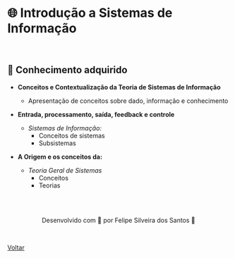 <h1>🌐 Introdução a Sistemas de Informação</h1>

<br>

<h2> 🧠 Conhecimento adquirido </h2>

- **Conceitos e Contextualização da Teoria de Sistemas de Informação**
  - Apresentação de conceitos sobre dado, informação e conhecimento

- **Entrada, processamento, saída, feedback e controle**
  - *Sistemas de Informação:*
    - Conceitos de sistemas
    - Subsistemas

- **A Origem e os conceitos da:**
  - *Teoria Geral de Sistemas*
    - Conceitos
    - Teorias



<br><br>

<p align="center"> Desenvolvido com 💜 por Felipe Silveira dos Santos 👋 <p>

<br>

<a href="./README.md">Voltar</a>

